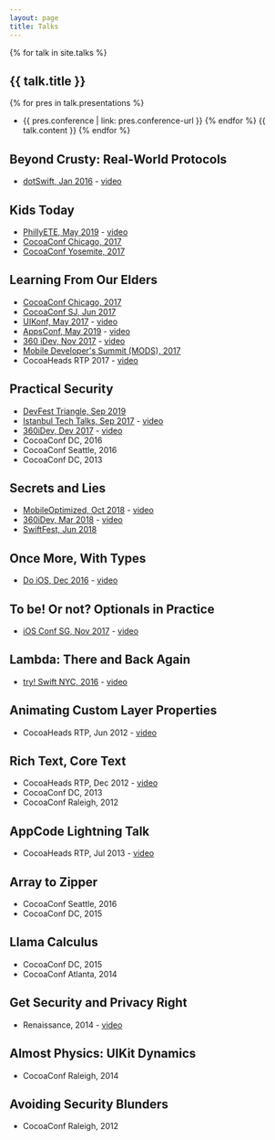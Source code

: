 ```yaml
---
layout: page
title: Talks
---
```


{% for talk in site.talks %}
## {{ talk.title }}

{% for pres in talk.presentations %}
* {{ pres.conference | link: pres.conference-url }}
{% endfor %}
{{ talk.content }}
{% endfor %}


## Beyond Crusty: Real-World Protocols

* [dotSwift, Jan 2016](http://2016.dotswift.io) - [video](https://youtu.be/QCxkaTj7QJs)

## Kids Today

* [PhillyETE, May 2019](https://2019.phillyemergingtech.com) - [video](https://youtu.be/TPDoiZZxRrg)
* [CocoaConf Chicago, 2017]()
* [CocoaConf Yosemite, 2017]()

## Learning From Our Elders

* [CocoaConf Chicago, 2017]()
* [CocoaConf SJ, Jun 2017]()
* [UIKonf, May 2017]() - [video](https://youtu.be/c3Kg3c8vqsc)
* [AppsConf, May 2019](https://appsconf.ru/spb/2019) - [video](https://youtu.be/CUwYDP_JhrA)
* [360 iDev, Nov 2017]() - [video](https://youtu.be/bD1ucQ5UfN0)
* [Mobile Developer's Summit (MODS), 2017]()
* CocoaHeads RTP 2017 - [video](https://vimeo.com/204897590)

## Practical Security

* [DevFest Triangle, Sep 2019](https://devfest.gdgtriangle.com/home)
* [Istanbul Tech Talks, Sep 2017]() - [video](https://youtu.be/c-77CxUKCZo)
* [360iDev, Dev 2017]() - [video](https://youtu.be/8YkaC7yfUrQ)
* CocoaConf DC, 2016
* CocoaConf Seattle, 2016
* CocoaConf DC, 2013

## Secrets and Lies

* [MobileOptimized, Oct 2018]() - [video](https://youtu.be/Jv-qEr0j4AM)
* [360iDev, Mar 2018]() - [video](https://youtu.be/ziwm8bMKxsw)
* [SwiftFest, Jun 2018](https://2018.swiftfest.io/schedule/#session-018)

## Once More, With Types

* [Do iOS, Dec 2016]() - [video](https://youtu.be/_S6UOrwS-Tg)

## To be! Or not? Optionals in Practice

* [iOS Conf SG, Nov 2017](http://iosconf.sg/) - [video](https://youtu.be/Q1Tayh4unMw)

## Lambda: There and Back Again

* [try! Swift NYC, 2016]() - [video](https://youtu.be/pgwM-LvMiDU)

## Animating Custom Layer Properties

* CocoaHeads RTP, Jun 2012 - [video](https://vimeo.com/44986916)

## Rich Text, Core Text

* CocoaHeads RTP, Dec 2012 - [video](https://vimeo.com/56670254)
* CocoaConf DC, 2013
* CocoaConf Raleigh, 2012

## AppCode Lightning Talk

* CocoaHeads RTP, Jul 2013 - [video](https://vimeo.com/74539769)

## Array to Zipper

* CocoaConf Seattle, 2016
* CocoaConf DC, 2015

## Llama Calculus

* CocoaConf DC, 2015
* CocoaConf Atlanta, 2014

## Get Security and Privacy Right

* Renaissance, 2014 - [video](https://youtu.be/Kk6sdM9_6ZI)

## Almost Physics: UIKit Dynamics

* CocoaConf Raleigh, 2014

## Avoiding Security Blunders

* CocoaConf Raleigh, 2012
